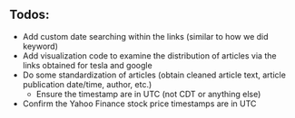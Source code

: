 

## Todos:

* Add custom date searching within the links (similar to how we did keyword)
* Add visualization code to examine the distribution of articles via the links obtained for tesla and google
* Do some standardization of articles (obtain cleaned article text, article publication date/time, author, etc.)
    * Ensure the timestamp are in UTC (not CDT or anything else) 
* Confirm the Yahoo Finance stock price timestamps are in UTC
